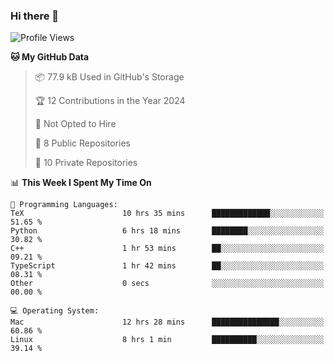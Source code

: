 ### Hi there 👋

<!--
**huayuan4396/huayuan4396** is a ✨ _special_ ✨ repository because its `README.md` (this file) appears on your GitHub profile.

Here are some ideas to get you started:

- 🔭 I’m currently working on ...
- 🌱 I’m currently learning ...
- 👯 I’m looking to collaborate on ...
- 🤔 I’m looking for help with ...
- 💬 Ask me about ...
- 📫 How to reach me: ...
- 😄 Pronouns: ...
- ⚡ Fun fact: ...
-->

<!--START_SECTION:waka-->
![Profile Views](http://img.shields.io/badge/Profile%20Views-0-blue)

**🐱 My GitHub Data** 

> 📦 77.9 kB Used in GitHub's Storage 
 > 
> 🏆 12 Contributions in the Year 2024
 > 
> 🚫 Not Opted to Hire
 > 
> 📜 8 Public Repositories 
 > 
> 🔑 10 Private Repositories 
 > 
📊 **This Week I Spent My Time On** 

```text
💬 Programming Languages: 
TeX                      10 hrs 35 mins      █████████████░░░░░░░░░░░░   51.65 % 
Python                   6 hrs 18 mins       ████████░░░░░░░░░░░░░░░░░   30.82 % 
C++                      1 hr 53 mins        ██░░░░░░░░░░░░░░░░░░░░░░░   09.21 % 
TypeScript               1 hr 42 mins        ██░░░░░░░░░░░░░░░░░░░░░░░   08.31 % 
Other                    0 secs              ░░░░░░░░░░░░░░░░░░░░░░░░░   00.00 % 

💻 Operating System: 
Mac                      12 hrs 28 mins      ███████████████░░░░░░░░░░   60.86 % 
Linux                    8 hrs 1 min         ██████████░░░░░░░░░░░░░░░   39.14 % 
```


<!--END_SECTION:waka-->

